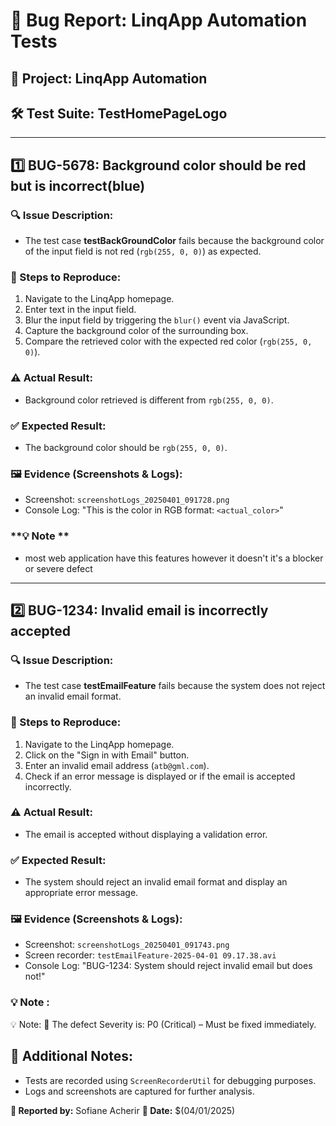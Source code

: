 # 🐞 Bug Report: LinqApp Automation Tests

## 📌 **Project:** LinqApp Automation
## 🛠 **Test Suite:** TestHomePageLogo

---

## **1️⃣ BUG-5678: Background color should be red but is incorrect(blue)**
### **🔍 Issue Description:**
- The test case **testBackGroundColor** fails because the background color of the input field is not red (`rgb(255, 0, 0)`) as expected.

### **📝 Steps to Reproduce:**
1. Navigate to the LinqApp homepage.
2. Enter text in the input field.
3. Blur the input field by triggering the `blur()` event via JavaScript.
4. Capture the background color of the surrounding box.
5. Compare the retrieved color with the expected red color (`rgb(255, 0, 0)`).

### **⚠️ Actual Result:**
- Background color retrieved is different from `rgb(255, 0, 0)`.

### **✅ Expected Result:**
- The background color should be `rgb(255, 0, 0)`.

### **🖼 Evidence (Screenshots & Logs):**
- Screenshot: `screenshotLogs_20250401_091728.png`
- Console Log: "This is the color in RGB format: `<actual_color>`"

### **💡 Note **
- most web application have this features however it doesn't it's a blocker or severe defect

---

## **2️⃣ BUG-1234: Invalid email is incorrectly accepted**
### **🔍 Issue Description:**
- The test case **testEmailFeature** fails because the system does not reject an invalid email format.

### **📝 Steps to Reproduce:**
1. Navigate to the LinqApp homepage.
2. Click on the "Sign in with Email" button.
3. Enter an invalid email address (`atb@gml.com`).
4. Check if an error message is displayed or if the email is accepted incorrectly.

### **⚠️ Actual Result:**
- The email is accepted without displaying a validation error.

### **✅ Expected Result:**
- The system should reject an invalid email format and display an appropriate error message.

### **🖼 Evidence (Screenshots & Logs):**
- Screenshot: `screenshotLogs_20250401_091743.png`
- Screen recorder: `testEmailFeature-2025-04-01 09.17.38.avi`
- Console Log: "BUG-1234: System should reject invalid email but does not!"

### **💡 Note :**
💡 Note:
🚨 The defect Severity is: P0 (Critical) – Must be fixed immediately.

## **📌 Additional Notes:**
- Tests are recorded using `ScreenRecorderUtil` for debugging purposes.
- Logs and screenshots are captured for further analysis.

**📝 Reported by:** Sofiane Acherir
**📅 Date:** $(04/01/2025)


